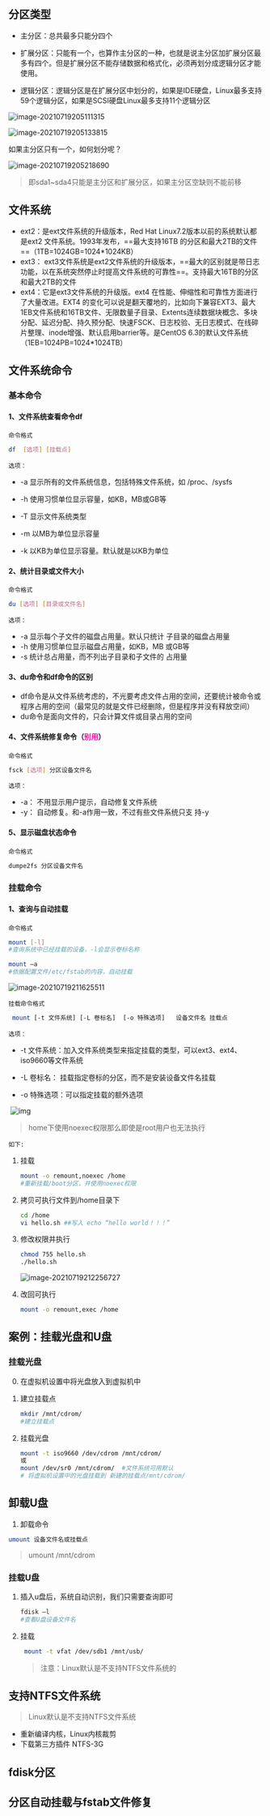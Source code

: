 ## 分区类型

- 主分区：总共最多只能分四个 
- 扩展分区：只能有一个，也算作主分区的一种，也就是说主分区加扩展分区最多有四个。但是扩展分区不能存储数据和格式化，必须再划分成逻辑分区才能使用。 

- 逻辑分区：逻辑分区是在扩展分区中划分的，如果是IDE硬盘，Linux最多支持59个逻辑分区，如果是SCSI硬盘Linux最多支持11个逻辑分区

![image-20210719205111315](第六章-文件系统管理.assets/image-20210719205111315.png)



![image-20210719205133815](第六章-文件系统管理.assets/image-20210719205133815.png)

如果主分区只有一个，如何划分呢？

![image-20210719205218690](第六章-文件系统管理.assets/image-20210719205218690.png)

> 即sda1~sda4只能是主分区和扩展分区，如果主分区空缺则不能前移



## 文件系统

- ext2：是ext文件系统的升级版本，Red Hat Linux7.2版本以前的系统默认都是ext2 文件系统。1993年发布，==最大支持16TB 的分区和最大2TB的文件==（1TB=1024GB=1024*1024KB）
- ext3： ext3文件系统是ext2文件系统的升级版本，==最大的区别就是带日志功能，以在系统突然停止时提高文件系统的可靠性==。支持最大16TB的分区和最大2TB的文件
- ext4：它是ext3文件系统的升级版。ext4 在性能、伸缩性和可靠性方面进行了大量改进。EXT4 的变化可以说是翻天覆地的，比如向下兼容EXT3、最大1EB文件系统和16TB文件、无限数量子目录、Extents连续数据块概念、多块分配、延迟分配、持久预分配、快速FSCK、日志校验、无日志模式、在线碎片整理、inode增强、默认启用barrier等。是CentOS 6.3的默认文件系统      （1EB=1024PB=1024*1024TB）



## 文件系统命令

### 基本命令

#### 1、文件系统查看命令df

`命令格式`

```bash
df  [选项] [挂载点] 
```



`选项：  `

* -a 显示所有的文件系统信息，包括特殊文件系统，如 /proc、/sysfs  

* -h 使用习惯单位显示容量，如KB，MB或GB等  

* -T 显示文件系统类型  

* -m 以MB为单位显示容量  

* -k 以KB为单位显示容量。默认就是以KB为单位



#### 2、统计目录或文件大小

`命令格式`

```bash
du [选项] [目录或文件名] 
```



`选项：  `

* -a 显示每个子文件的磁盘占用量。默认只统计 子目录的磁盘占用量  
* -h 使用习惯单位显示磁盘占用量，如KB，MB  或GB等  
* -s 统计总占用量，而不列出子目录和子文件的 占用量



#### 3、**du命令和df命令的区别**

- df命令是从文件系统考虑的，不光要考虑文件占用的空间，还要统计被命令或程序占用的空间（最常见的就是文件已经删除，但是程序并没有释放空间） 
- du命令是面向文件的，只会计算文件或目录占用的空间 



#### 4、文件系统修复命令（<font color=ff00aa>别用</font>）

`命令格式`

```bash
fsck [选项] 分区设备文件名
```



`选项：  `

*  -a： 不用显示用户提示，自动修复文件系统  
* -y： 自动修复。和-a作用一致，不过有些文件系统只支 持-y



#### 5、显示磁盘状态命令

`命令格式`

```bash
dumpe2fs 分区设备文件名
```



### 挂载命令



#### 1、查询与自动挂载

`命令格式`

```bash
mount [-l] 
#查询系统中已经挂载的设备，-l会显示卷标名称  
```

```bash
mount –a 
#依据配置文件/etc/fstab的内容，自动挂载  
```

![image-20210719211625511](第六章-文件系统管理.assets/image-20210719211625511.png)



`挂载命令格式 `

```bash
 mount [-t 文件系统] [-L 卷标名]  [-o 特殊选项]   设备文件名 挂载点 
```

`选项：` 

* -t 文件系统：加入文件系统类型来指定挂载的类型，可以ext3、ext4、iso9660等文件系统   

* -L 卷标名： 挂载指定卷标的分区，而不是安装设备文件名挂载  

* -o 特殊选项：可以指定挂载的额外选项

​                 ![img](第六章-文件系统管理.assets/0.png)        

> home下使用noexec权限那么即使是root用户也无法执行

`如下:`

1. 挂载

	```bash
	mount -o remount,noexec /home 
	#重新挂载/boot分区，并使用noexec权限
	```

2. 拷贝可执行文件到/home目录下

	```bash
	cd /home 
	vi hello.sh ##写入 echo “hello world！！！” 
	```

3. 修改权限并执行

	```bash
	chmod 755 hello.sh  
	./hello.sh 
	```

	![image-20210719212256727](第六章-文件系统管理.assets/image-20210719212256727.png)

4. 改回可执行

	```bash
	mount -o remount,exec /home 
	```



## 案例：挂载光盘和U盘

### 挂载光盘

0. 在虚拟机设置中将光盘放入到虚拟机中

1. 建立挂载点 

	```bash
	mkdir /mnt/cdrom/ 
	#建立挂载点 
	```

2. 挂载光盘 

	```bash
	mount -t iso9660 /dev/cdrom /mnt/cdrom/ 
	或
	mount /dev/sr0 /mnt/cdrom/  #文件系统可用默认
	# 将虚拟机设置中的光盘挂载到 新建的挂载点/mnt/cdrom/ 
	```

## 卸载U盘

1. 卸载命令 

```bash
umount 设备文件名或挂载点 
```

>  umount /mnt/cdrom



### 挂载U盘

1. 插入u盘后，系统自动识别，我们只需要查询即可

	```bash
	fdisk –l 
	#查看U盘设备文件名 
	```

2. 挂载

	```bash
	 mount -t vfat /dev/sdb1 /mnt/usb/ 
	```

	> 注意：Linux默认是不支持NTFS文件系统的 



## 支持NTFS文件系统

> Linux默认是不支持NTFS文件系统

* 重新编译内核，Linux内核裁剪
* 下载第三方插件 NTFS-3G 



## fdisk分区





##  分区自动挂载与fstab文件修复
